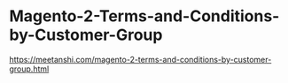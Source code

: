 # Magento-2-Terms-and-Conditions-by-Customer-Group
https://meetanshi.com/magento-2-terms-and-conditions-by-customer-group.html
